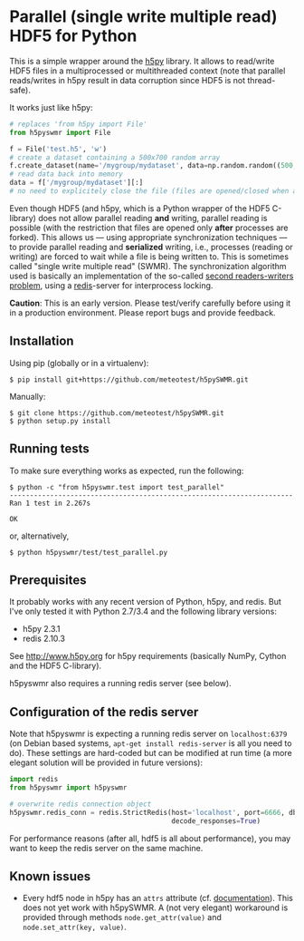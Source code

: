 Parallel (single write multiple read) HDF5 for Python
=====================================================

This is a simple wrapper around the [h5py](http://www.h5py.org) library.
It allows to read/write HDF5 files in a multiprocessed or multithreaded
context (note that parallel reads/writes in h5py result in data corruption since HDF5 is not thread-safe).

It works just like h5py:

```python
# replaces 'from h5py import File'
from h5pyswmr import File

f = File('test.h5', 'w')
# create a dataset containing a 500x700 random array
f.create_dataset(name='/mygroup/mydataset', data=np.random.random((500, 700)))
# read data back into memory
data = f['/mygroup/mydataset'][:]
# no need to explicitely close the file (files are opened/closed when accessed)
```

Even though HDF5 (and h5py, which is a Python wrapper of the HDF5 C-library) does not allow parallel reading **and** writing,
parallel reading is possible (with the restriction
that files are opened only **after** processes are forked). This allows us — using appropriate synchronization
techniques — to provide parallel reading and **serialized** writing, i.e., processes (reading or writing)
are forced to wait while a file is being written to. This is sometimes called "single write multiple read" (SWMR).
The synchronization algorithm used is basically an implementation of the so-called
[second readers-writers problem](http://en.wikipedia.org/wiki/Readers%E2%80%93writers_problem#The_second_readers-writers_problem),
using a [redis](http://www.redis.io)-server for interprocess locking.

**Caution**: This is an early version. Please test/verify carefully before using
it in a production environment. Please report bugs and provide feedback.


Installation
------------

Using pip (globally or in a virtualenv):
```
$ pip install git+https://github.com/meteotest/h5pySWMR.git
```

Manually:
```
$ git clone https://github.com/meteotest/h5pySWMR.git
$ python setup.py install
```


Running tests
-------------

To make sure everything works as expected, run the following:

```
$ python -c "from h5pyswmr.test import test_parallel"
----------------------------------------------------------------------
Ran 1 test in 2.267s

OK
```

or, alternatively,

```
$ python h5pyswmr/test/test_parallel.py
```

Prerequisites
-------------

It probably works with any recent version of Python, h5py, and redis. But I've only tested it with
Python 2.7/3.4 and the following library versions:

* h5py 2.3.1
* redis 2.10.3

See http://www.h5py.org for h5py requirements (basically NumPy, Cython and the HDF5 C-library).

h5pyswmr also requires a running redis server (see below).


Configuration of the redis server
---------------------------------

Note that h5pyswmr is expecting a running redis server on
`localhost:6379` (on Debian based systems, `apt-get install redis-server` is all you need to do).
These settings are hard-coded but can be modified at run time
(a more elegant solution will be provided in future versions):

```python
import redis
from h5pyswmr import h5pyswmr

# overwrite redis connection object
h5pyswmr.redis_conn = redis.StrictRedis(host='localhost', port=6666, db=0,
                                        decode_responses=True)
```

For performance reasons (after all, hdf5 is all about performance),
you may want to keep the redis server on the same machine.


Known issues
------------

* Every hdf5 node in h5py has an `attrs` attribute (cf. [documentation](http://docs.h5py.org/en/latest/high/attr.html)).
  This does not yet work with h5pySWMR. A (not very elegant) workaround is provided through
  methods `node.get_attr(value)` and `node.set_attr(key, value)`.
